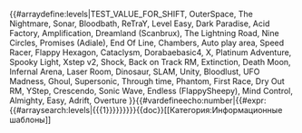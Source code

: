 {{#arraydefine:levels|TEST_VALUE_FOR_SHIFT,
OuterSpace,
The Nightmare,
Sonar,
Bloodbath,
ReTraY,
Level Easy,
Dark Paradise,
Acid Factory,
Amplification,
Dreamland (Scanbrux),
The Lightning Road,
Nine Circles,
Promises (Adiale),
End Of Line,
Chambers,
Auto play area,
Speed Racer,
Flappy Hexagon,
Cataclysm,
Dorabaebasic4,
X,
Platinum Adventure,
Spooky Light,
Xstep v2,
Shock,
Back on Track RM,
Extinction,
Death Moon,
Infernal Arena,
Laser Room,
Dinosaur,
SLAM,
Unity,
Bloodlust,
UFO Madness,
Ghoul,
Supersonic,
Through time,
Phantom,
First Race,
Dry Out RM,
YStep,
Crescendo,
Sonic Wave,
Endless (FlappySheepy),
Mind Control,
Almighty,
Easy,
Adrift,
Overture
}}{{#vardefineecho:number|{{#expr:{{#arraysearch:levels|{{{1}}}}}}}}}<noinclude>{{doc}}[[Категория:Информационные шаблоны]]</noinclude>